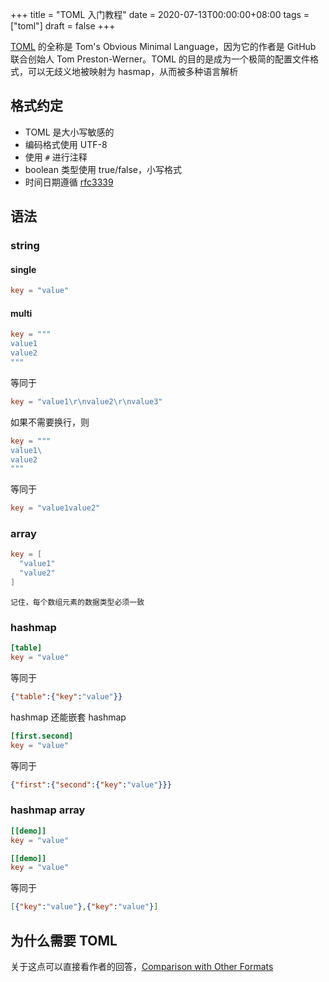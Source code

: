 +++
title = "TOML 入门教程"
date = 2020-07-13T00:00:00+08:00
tags = ["toml"]
draft = false
+++

[TOML](https://github.com/toml-lang/toml) 的全称是 Tom's Obvious Minimal Language，因为它的作者是 GitHub 联合创始人 Tom Preston-Werner。TOML 的目的是成为一个极简的配置文件格式，可以无歧义地被映射为 hasmap，从而被多种语言解析

<!--more-->

## 格式约定

- TOML 是大小写敏感的
- 编码格式使用 UTF-8
- 使用 `#` 进行注释
- boolean 类型使用 true/false，小写格式
- 时间日期遵循 [rfc3339](https://tools.ietf.org/html/rfc3339)

## 语法

### string

#### single

```toml
key = "value"
```

#### multi

```toml
key = """
value1
value2
"""
```

等同于

```toml
key = "value1\r\nvalue2\r\nvalue3"
```

如果不需要换行，则

```toml
key = """
value1\
value2
"""
```

等同于

```toml
key = "value1value2"
```

### array

```toml
key = [
  "value1"
  "value2"
]
```

`记住，每个数组元素的数据类型必须一致`

### hashmap

```toml
[table]
key = "value"
```

等同于

```json
{"table":{"key":"value"}}
```

hashmap 还能嵌套 hashmap

```toml
[first.second]
key = "value"
```

等同于

```json
{"first":{"second":{"key":"value"}}}
```

### hashmap array

```toml
[[demo]]
key = "value"

[[demo]]
key = "value"
```

等同于

```json
[{"key":"value"},{"key":"value"}]
```

## 为什么需要 TOML

关于这点可以直接看作者的回答，[Comparison with Other Formats](https://github.com/toml-lang/toml#comparison-with-other-formats)
